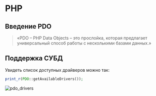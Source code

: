 # PHP

## Введение PDO

>«PDO – PHP Data Objects – это прослойка, которая предлагает универсальный способ работы с несколькими базами данных.»

## Поддержка СУБД

Увидеть список доступных драйверов можно так:

```php
print_r(PDO::getAvailableDrivers());
```

![pdo_drivers](https://user-images.githubusercontent.com/21124057/155161264-ee80d735-90bd-47e0-a009-3e828fca14e6.png)
